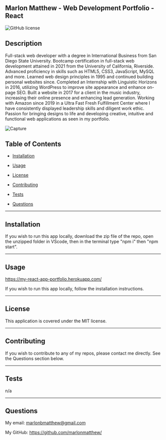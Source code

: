 ## Marlon Matthew - Web Development Portfolio - React

![GitHub license](https://img.shields.io/badge/license-MIT-blue.svg)

## Description

Full-stack web developer with a degree in International Business from San Diego State University. Bootcamp certification in full-stack web development attained in 2021 from the University of California, Riverside. Advanced proficiency in skills such as HTML5, CSS3, JavaScript, MySQL and more. Learned web design principles in 1995 and continued building personal websites since. Completed an Internship with Linguistic Horizons in 2016, utilizing WordPress to improve site appearance and enhance on-page SEO. Built a website in 2017 for a client in the music industry, increasing their online presence and enhancing lead generation. Working with Amazon since 2019 in a Ultra Fast Fresh Fulfillment Center where I have consistently displayed leadership skills and diligent work ethic. Passion for bringing designs to life and developing creative, intuitive and functional web applications as seen in my portfolio.

![Capture](https://user-images.githubusercontent.com/73320305/120709206-67fe4e00-c471-11eb-812b-6d5c2b869188.PNG)

## Table of Contents

- [Installation](#installation)

- [Usage](#usage)

- [License](#license)

- [Contributing](#contributing)

- [Tests](#tests)

- [Questions](#questions)

---

## Installation

If you wish to run this app locally, download the zip file of the repo, open the unzipped folder in VScode, then in the terminal type "npm i" then "npm start".

---

## Usage

https://my-react-app-portfolio.herokuapp.com/

If you wish to run this app locally, follow the installation instructions.

---

## License

This application is covered under the MIT license.

---

## Contributing

If you wish to contribute to any of my repos, please contact me directly. See the Questions section below.

---

## Tests

n/a

---

## Questions

My email: marlonbmatthew@gmail.com

My GitHub: https://github.com/marlonmatthew/
